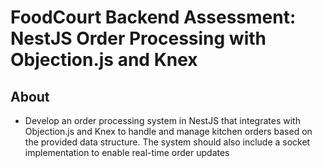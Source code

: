 # FoodCourt Backend Assessment: NestJS Order Processing with Objection.js and Knex

## About
- Develop an order processing system in NestJS that integrates with Objection.js and Knex to handle and manage kitchen orders based on the provided data structure. The system should also include a socket implementation to enable real-time order updates